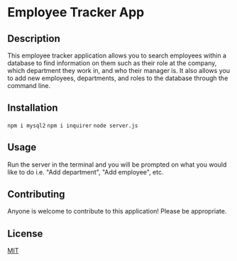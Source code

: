 # Employee Tracker App

## Description
This employee tracker application allows you to search employees within a database to find information on them such as their role at the company, which department they work in, and who their manager is. It also allows you to add new employees, departments, and roles to the database through the command line.

## Installation
  `npm i mysql2`
  `npm i inquirer`
  `node server.js`
  
## Usage
Run the server in the terminal and you will be prompted on what you would like to do i.e. "Add department", "Add employee", etc.

## Contributing
Anyone is welcome to contribute to this application! Please be appropriate.
  
## License
[MIT](https://choosealicense.com/licenses/mit/)
